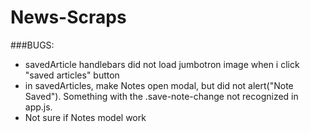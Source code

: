 # News-Scraps

###BUGS:
- savedArticle handlebars did not load jumbotron image when i click "saved articles" button
- in savedArticles, make Notes open modal, but did not alert("Note Saved"). Something with the .save-note-change not recognized in app.js.
- Not sure if Notes model work
